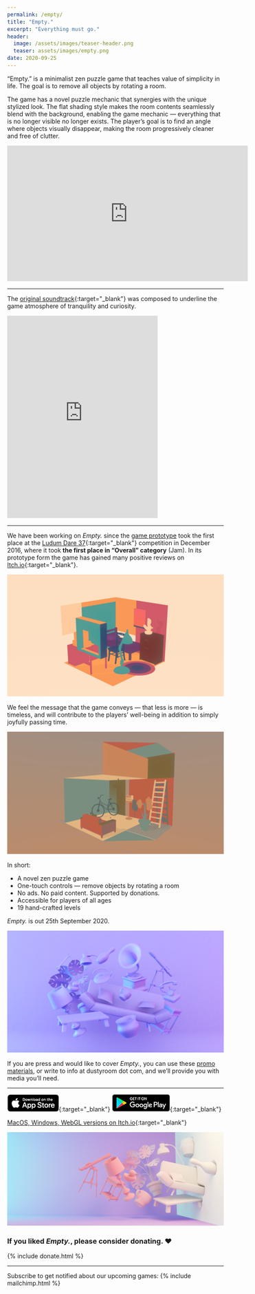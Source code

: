 ```yaml
---
permalink: /empty/
title: "Empty."
excerpt: "Everything must go."
header:
  image: /assets/images/teaser-header.png
  teaser: assets/images/empty.png
date: 2020-09-25
---
```


“Empty.” is a minimalist zen puzzle game that teaches value of simplicity in life. The goal is to remove all objects by rotating a room.  

The game has a novel puzzle mechanic that synergies with the unique stylized look. The flat shading style makes the room contents seamlessly blend with the background, enabling the game mechanic — everything that is no longer visible no longer exists. The player’s goal is to find an angle where objects visually disappear, making the room progressively cleaner and free of clutter.  

<iframe width="560" height="315" src="https://www.youtube.com/embed/pnnpf0Bc18U" title="YouTube video player" frameborder="0" allow="accelerometer; autoplay; clipboard-write; encrypted-media; gyroscope; picture-in-picture" allowfullscreen></iframe>  

---

The [original soundtrack](https://dustyroom.bandcamp.com/album/empty-ost){:target="_blank"} was composed to underline the game atmosphere of tranquility and curiosity.  

<iframe style="border: 0; width: 350px; height: 470px;" src="https://bandcamp.com/EmbeddedPlayer/album=2073725311/size=large/bgcol=ffffff/linkcol=0687f5/tracklist=false/transparent=true/" seamless><a href="https://dustyroom.bandcamp.com/album/empty-ost">Empty. OST by Dustyroom</a></iframe>  

---

We have been working on *Empty.* since the [game prototype](/empty-game-ldjam/) took the first place at the [Ludum Dare 37](http://ludumdare.com/compo/ludum-dare-37/?action=preview&uid=33150){:target="_blank"} competition in December 2016, where it took **the first place in “Overall” category** (Jam). In its prototype form the game has gained many positive reviews on [Itch.io](https://dustyroom.itch.io/empty){:target="_blank"}.  

![](/assets/images/empty_screenshot_level_ny.png)  

We feel the message that the game conveys — that less is more — is timeless, and will contribute to the players’ well-being in addition to simply joyfully passing time.  

![](/assets/images/empty_screenshot_level_bicycle.png)  

In short:  
  * A novel zen puzzle game
  * One-touch controls — remove objects by rotating a room
  * No ads. No paid content. Supported by donations.
  * Accessible for players of all ages
  * 19 hand-crafted levels

*Empty.* is out 25th September 2020.  

![](/assets/images/empty_coverart_rect_purple5.png)

If you are press and would like to cover *Empty.*, you can use these [promo materials](https://drive.google.com/drive/folders/1NjqykijzURoxtuzp4N0d-iAFV2uTTKtP), or write to info at dustyroom dot com, and we’ll provide you with media you’ll need.  

---

[![Download on the App Store](/assets/images/appstore_button_download.png "Download on the App Store")](https://apps.apple.com/app/id1191062782){:target="_blank"}
[![Get It on Google Play](/assets/images/google-play-badge-1.png "Get It on Google Play")](https://play.google.com/store/apps/details?id=com.dustyroom.Empty){:target="_blank"}  

[MacOS, Windows, WebGL versions on Itch.io](https://dustyroom.itch.io/empty){:target="_blank"}  

![](/assets/images/empty_art_3-1024x440.png)  


### If you liked *Empty.*, please consider donating. ❤️  

{% include donate.html %}

---

Subscribe to get notified about our upcoming games:
{% include mailchimp.html %}
